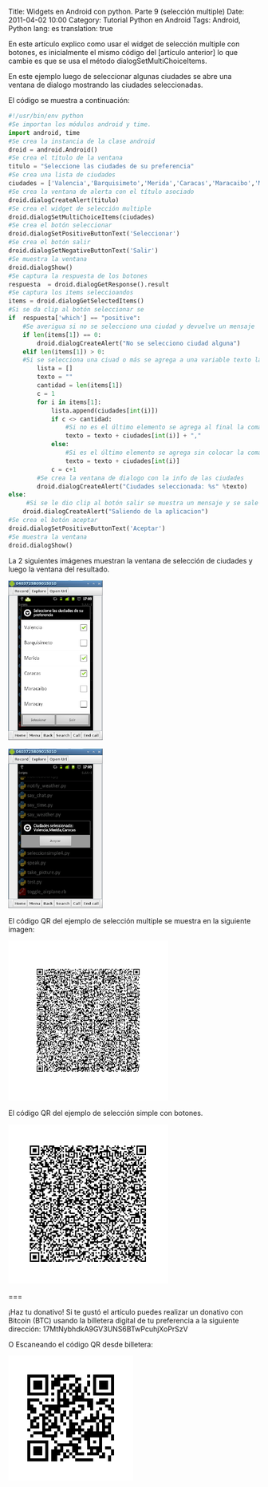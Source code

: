 Title: Widgets en Android con python. Parte 9 (selección multiple)
Date: 2011-04-02 10:00
Category: Tutorial Python en Android
Tags: Android, Python
lang: es
translation: true

En este artículo explico como usar el widget de selección multiple con botones, es inicialmente el mismo código del [artículo anterior] lo que cambie es que se usa el método dialogSetMultiChoiceItems.

En este ejemplo luego de seleccionar algunas ciudades se abre una ventana de dialogo mostrando las ciudades seleccionadas.

El código se muestra a continuación:

```python
#!/usr/bin/env python
#Se importan los módulos android y time.
import android, time
#Se crea la instancia de la clase android
droid = android.Android()
#Se crea el título de la ventana
titulo = "Seleccione las ciudades de su preferencia"
#Se crea una lista de ciudades
ciudades = ['Valencia','Barquisimeto','Merida','Caracas','Maracaibo','Maracay','Margarita']
#Se crea la ventana de alerta con el título asociado
droid.dialogCreateAlert(titulo)
#Se crea el widget de selección multiple
droid.dialogSetMultiChoiceItems(ciudades)
#Se crea el botón seleccionar
droid.dialogSetPositiveButtonText('Seleccionar')
#Se crea el botón salir
droid.dialogSetNegativeButtonText('Salir')
#Se muestra la ventana
droid.dialogShow()
#Se captura la respuesta de los botones
respuesta  = droid.dialogGetResponse().result
#Se captura los items seleccioandos
items = droid.dialogGetSelectedItems()
#Si se da clip al botón seleccionar se
if  respuesta['which'] == "positive":
    #Se averigua si no se selecciono una ciudad y devuelve un mensaje
    if len(items[1]) == 0:
        droid.dialogCreateAlert("No se selecciono ciudad alguna")
    elif len(items[1]) > 0:
    #Si se selecciona una ciuad o más se agrega a una variable texto las ciudades separadas por coma
        lista = []
        texto = ""
        cantidad = len(items[1])
        c = 1
        for i in items[1]:
            lista.append(ciudades[int(i)])
            if c <> cantidad:
                #Si no es el último elemento se agrega al final la coma.
                texto = texto + ciudades[int(i)] + ","
            else:
                #Si es el último elemento se agrega sin colocar la coma al final.
                texto = texto + ciudades[int(i)]
            c = c+1
        #Se crea la ventana de dialogo con la info de las ciudades
        droid.dialogCreateAlert("Ciudades seleccionada: %s" %texto)
else:
     #Si se le dio clip al botón salir se muestra un mensaje y se sale de la aplicación
    droid.dialogCreateAlert("Saliendo de la aplicacion")
#Se crea el botón aceptar
droid.dialogSetPositiveButtonText('Aceptar')
#Se muestra la ventana
droid.dialogShow()
```

La 2 siguientes imágenes muestran la ventana de selección de ciudades y luego la ventana del resultado.

![Selección multiple ciudad](./images/pythonandroid12.png)


![Selección multiple ciudad - resultado](./images/pythonandroid13.png)


El código QR del ejemplo de selección multiple se muestra en la siguiente imagen:

![Código QR Selección multiple](./images/seleccionmultiple.png)

El código QR del ejemplo de selección simple con botones.

![Código QR Selección simple con botones](./images/seleccionsimple2.png)

===

¡Haz tu donativo!
Si te gustó el artículo puedes realizar un donativo con Bitcoin (BTC)
usando la billetera digital de tu preferencia a la siguiente
dirección: 17MtNybhdkA9GV3UNS6BTwPcuhjXoPrSzV

O Escaneando el código QR desde billetera:

![17MtNybhdkA9GV3UNS6BTwPcuhjXoPrSzV](./images/17MtNybhdkA9GV3UNS6BTwPcuhjXoPrSzV.png)
